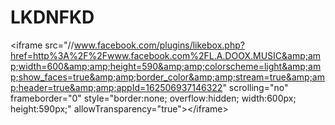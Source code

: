 LKDNFKD
=======

&lt;iframe src="//www.facebook.com/plugins/likebox.php?href=http%3A%2F%2Fwww.facebook.com%2FL.A.DOOX.MUSIC&amp;amp;width=600&amp;amp;height=590&amp;amp;colorscheme=light&amp;amp;show_faces=true&amp;amp;border_color&amp;amp;stream=true&amp;amp;header=true&amp;amp;appId=162506937146322" scrolling="no" frameborder="0" style="border:none; overflow:hidden; width:600px; height:590px;" allowTransparency="true">&lt;/iframe>